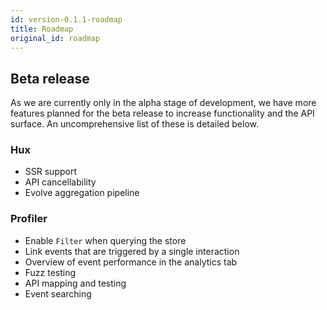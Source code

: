 ```yaml
---
id: version-0.1.1-roadmap
title: Roadmap
original_id: roadmap
---
```


## Beta release

As we are currently only in the alpha stage of development, we have more features planned for the beta release to increase functionality and the API surface. An uncomprehensive list of these is detailed below.

### Hux

- SSR support
- API cancellability
- Evolve aggregation pipeline

### Profiler

- Enable `Filter` when querying the store
- Link events that are triggered by a single interaction
- Overview of event performance in the analytics tab
- Fuzz testing
- API mapping and testing
- Event searching
